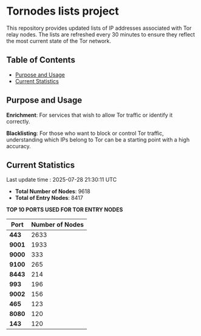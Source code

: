 # Tornodes lists project

This repository provides updated lists of IP addresses associated with Tor relay nodes. The lists are refreshed every 30 minutes to ensure they reflect the most current state of the Tor network.

## Table of Contents

- [Purpose and Usage](#purpose-and-usage)
- [Current Statistics](#current-statistics)


## Purpose and Usage

**Enrichment**: For services that wish to allow Tor traffic or identify it correctly.

**Blacklisting**: For those who want to block or control Tor traffic, understanding which IPs belong to Tor can be a starting point with a high accuracy.

## Current Statistics

Last update time : 2025-07-28 21:30:11 UTC

- **Total Number of Nodes**: 9618
- **Total of Entry Nodes**: 8417

**TOP 10 PORTS USED FOR TOR ENTRY NODES**

| **Port** | **Number of Nodes** |
|------|-----------------|
| **443**   | 2633  |
| **9001**   | 1933  |
| **9000**   | 333  |
| **9100**   | 265  |
| **8443**   | 214  |
| **993**   | 196  |
| **9002**   | 156  |
| **465**   | 123  |
| **8080**   | 120  |
| **143**   | 120  |

